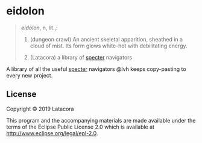 # eidolon

> *eidolon*, n, lit.,:
>
> 1. (dungeon crawl) An ancient skeletal apparition, sheathed in a cloud of
> mist. Its form glows white-hot with debilitating energy.
>
> 2. (Latacora) a library of [specter][specter] navigators

A library of all the useful [specter][specter] navigators @lvh keeps
copy-pasting to every new project.

[specter]: https://github.com/nathanmarz/specter

## License

Copyright © 2019 Latacora

This program and the accompanying materials are made available under the
terms of the Eclipse Public License 2.0 which is available at
http://www.eclipse.org/legal/epl-2.0.
